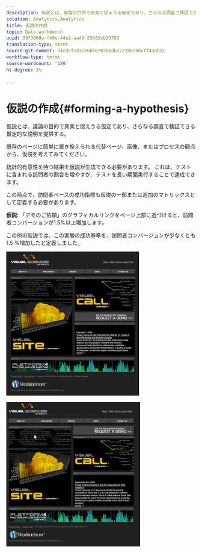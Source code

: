 ```yaml
---
description: 仮説とは、議論の目的で真実と捉えうる仮定であり、さらなる調査で検証できる暫定的な説明を提供する。
solution: Analytics,Analytics
title: 仮説の作成
topic: Data workbench
uuid: 3973060a-f49e-44e1-aa49-25059cb33783
translation-type: tm+mt
source-git-commit: 34cdcfc83ae6bb620706db37228e200cff43ab2c
workflow-type: tm+mt
source-wordcount: '189'
ht-degree: 3%

---
```



# 仮説の作成{#forming-a-hypothesis}

仮説とは、議論の目的で真実と捉えうる仮定であり、さらなる調査で検証できる暫定的な説明を提供する。

既存のページに簡単に置き換えられる代替ページ、画像、またはプロセスの観点から、仮説を考えてみてください。

統計的有意性を持つ結果を仮説が生成できる必要があります。 これは、テストに含まれる訪問者の割合を増やすか、テストを長い期間実行することで達成できます。

この時点で、訪問者ベースの成功指標も仮説の一部または追加のマトリックスとして定義する必要があります。

**仮説:** 「デモのご依頼」のグラフィカルリンクをページ上部に近づけると、訪問者コンバージョンが1.5%以上増加します。

この例の仮説では、この実験の成功基準を、訪問者コンバージョンが少なくとも1.5 %増加したと定義しました。

![](assets/ControlPage.png)

![](assets/TestPage.png)

